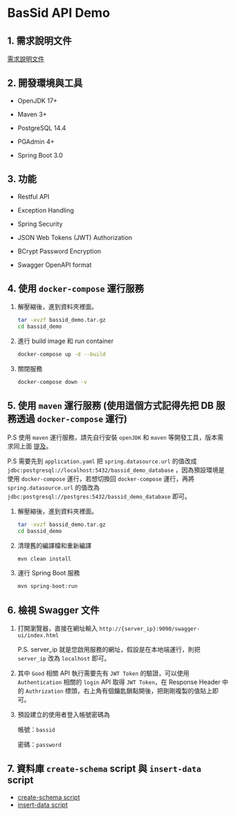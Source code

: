 # BasSid API Demo

## 1. 需求說明文件

[需求說明文件](docs/spec.md)

## 2. 開發環境與工具

- OpenJDK 17+

- Maven 3+

- PostgreSQL 14.4

- PGAdmin 4+

- Spring Boot 3.0

## 3. 功能

- Restful API

- Exception Handling

- Spring Security

- JSON Web Tokens (JWT) Authorization

- BCrypt Password Encryption

- Swagger OpenAPI format

## 4. 使用 `docker-compose` 運行服務

1. 解壓縮後，進到資料夾裡面。

    ```bash
    tar -xvzf bassid_demo.tar.gz
    cd bassid_demo
    ```

2. 進行 build image 和 run container

    ```bash
    docker-compose up -d --build
    ```

3. 關閉服務

    ```bash
    docker-compose down -v
    ```

## 5. 使用 `maven` 運行服務 (使用這個方式記得先把 DB 服務透過 `docker-compose` 運行)

P.S 使用 `maven` 運行服務，請先自行安裝 `openJDK` 和 `maven` 等開發工具，版本需求同上面 [提及](#2-開發環境與工具)。

P.S 需要先到 `application.yaml` 把 `spring.datasource.url` 的值改成 `jdbc:postgresql://localhost:5432/bassid_demo_database` ，因為預設環境是使用 `docker-compose` 運行，若想切換回 `docker-compose` 運行，再將 `spring.datasource.url` 的值改為 `jdbc:postgresql://postgres:5432/bassid_demo_database` 即可。

1. 解壓縮後，進到資料夾裡面。

    ```bash
    tar -xvzf bassid_demo.tar.gz
    cd bassid_demo
    ```

2. 清理舊的編譯檔和重新編譯

    ```bash
    mvn clean install
    ```

3. 運行 Spring Boot 服務

    ```bash
    mvn spring-boot:run
    ```

## 6. 檢視 Swagger 文件

1. 打開瀏覽器，直接在網址輸入 `http://{server_ip}:9090/swagger-ui/index.html`

    P.S. server_ip 就是您啟用服務的網址，假設是在本地端運行，則把 `server_ip` 改為 `localhost` 即可。

2. 其中 `Good` 相關 API 執行需要先有 `JWT Token` 的驗證，可以使用 `Authentication` 相關的 `login` API 取得 `JWT Token`，在 Response Header 中的 `Authrization` 標頭，右上角有個鑰匙鎖點開後，把剛剛複製的值貼上即可。

3. 預設建立的使用者登入帳號密碼為

    帳號：`bassid`

    密碼：`password`

## 7. 資料庫 `create-schema` script 與 `insert-data` script

- [create-schema script](src/main/resources/script/sql/ddl/schema.sql)
- [insert-data script](src/main/resources/script/sql/dml/data.sql)
